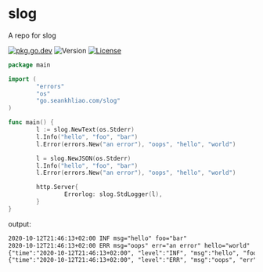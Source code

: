 # slog

A repo for slog

[![pkg.go.dev](http://img.shields.io/badge/godoc-reference-blue.svg?style=flat-square)](https://pkg.go.dev/go.seankhliao.com/slog)
![Version](https://img.shields.io/github/v/tag/seankhliao/slog?sort=semver&style=flat-square)
[![License](https://img.shields.io/github/license/seankhliao/slog.svg?style=flat-square)](LICENSE)

```go
package main

import (
        "errors"
        "os"
        "go.seankhliao.com/slog"
)

func main() {
        l := slog.NewText(os.Stderr)
        l.Info("hello", "foo", "bar")
        l.Error(errors.New("an error"), "oops", "hello", "world")

        l = slog.NewJSON(os.Stderr)
        l.Info("hello", "foo", "bar")
        l.Error(errors.New("an error"), "oops", "hello", "world")

        http.Server{
                Errorlog: slog.StdLogger(l),
        }
}
```

output:

```txt
2020-10-12T21:46:13+02:00 INF msg="hello" foo="bar"
2020-10-12T21:46:13+02:00 ERR msg="oops" err="an error" hello="world"
{"time":"2020-10-12T21:46:13+02:00", "level":"INF", "msg":"hello", "foo":"bar"}
{"time":"2020-10-12T21:46:13+02:00", "level":"ERR", "msg":"oops", "err":"an error", "hello":"world"}
```
